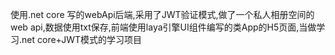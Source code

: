 使用.net core 写的webApi后端,采用了JWT验证模式,做了一个私人相册空间的web api,数据使用txt保存,前端使用laya引擎UI组件编写的类App的H5页面,当做学习.net core+JWT模式的学习项目